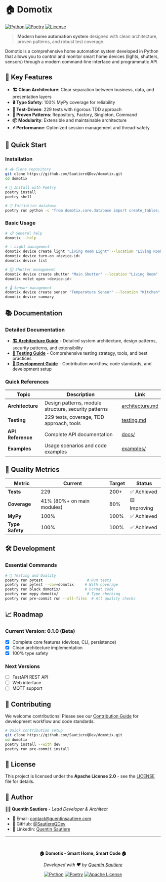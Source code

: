 # 🏠 Domotix

[![Python](https://img.shields.io/badge/Python-3.12+-blue.svg)](https://www.python.org/downloads/)
[![Poetry](https://img.shields.io/badge/Poetry-2.1.3-blue.svg)](https://python-poetry.org/)
[![License](https://img.shields.io/badge/License-Apache%202.0-blue.svg)](https://opensource.org/licenses/Apache-2.0)

> **Modern home automation system** designed with clean architecture, proven patterns, and robust test coverage.

Domotix is a comprehensive home automation system developed in Python that allows you to control and monitor smart home devices (lights, shutters, sensors) through a modern command-line interface and programmatic API.

## 🎯 Key Features

- **🏗️ Clean Architecture**: Clear separation between business, data, and presentation layers
- **🔒 Type Safety**: 100% MyPy coverage for reliability
- **🧪 Test-Driven**: 229 tests with rigorous TDD approach
- **🔄 Proven Patterns**: Repository, Factory, Singleton, Command
- **📦 Modularity**: Extensible and maintainable architecture
- **⚡ Performance**: Optimized session management and thread-safety

## 🚀 Quick Start

### Installation

```bash
# 📥 Clone repository
git clone https://github.com/SautiereQDev/domotix.git
cd domotix

# 🔧 Install with Poetry
poetry install
poetry shell

# 🗄️ Initialize database
poetry run python -c "from domotix.core.database import create_tables; create_tables()"
```

### Basic Usage

```bash
# 📋 General help
domotix --help

# 💡 Light management
domotix device create light "Living Room Light" --location "Living Room"
domotix device turn-on <device-id>
domotix device list

# 🪟 Shutter management
domotix device create shutter "Main Shutter" --location "Living Room"
domotix volet open <device-id>

# 🌡️ Sensor management
domotix device create sensor "Temperature Sensor" --location "Kitchen"
domotix device summary
```

## 📚 Documentation

### Detailed Documentation

- **[🏗️ Architecture Guide](architecture.md)** - Detailed system architecture, design patterns, security patterns, and extensibility
- **[🧪 Testing Guide](testing.md)** - Comprehensive testing strategy, tools, and best practices
- **[🔧 Development Guide](CONTRIBUTING.md)** - Contribution workflow, code standards, and development setup

### Quick References

| Topic | Description | Link |
|-------|-------------|------|
| **Architecture** | Design patterns, module structure, security patterns | [architecture.md](architecture.md) |
| **Testing** | 229 tests, coverage, TDD approach, tools | [testing.md](testing.md) |
| **API Reference** | Complete API documentation | [docs/](docs/) |
| **Examples** | Usage scenarios and code examples | [examples/](examples/) |

## 🧪 Quality Metrics

| Metric | Current | Target | Status |
|--------|---------|--------|---------|
| **Tests** | 229 | 200+ | ✅  Achieved |
| **Coverage** | 41% (80%+ on main modules) | 80% | 🟨 Improving |
| **MyPy** | 100% | 100% | ✅ Achieved |
| **Type Safety** | 100% | 100% | ✅ Achieved |

## 🛠️ Development

### Essential Commands

```bash
# 🧪 Testing and Quality
poetry run pytest                    # Run tests
poetry run pytest --cov=domotix     # With coverage
poetry run black domotix/           # Format code
poetry run mypy domotix/             # Type checking
poetry run pre-commit run --all-files  # All quality checks
```

## 📈 Roadmap

### Current Version: 0.1.0 (Beta)
- [X] Complete core features (devices, CLI, persistence)
- [X] Clean architecture implementation
- [X] 100% type safety

### Next Versions
- [ ] FastAPI REST API
- [ ] Web interface
- [ ] MQTT support

## 🤝 Contributing

We welcome contributions! Please see our [Contribution Guide](CONTRIBUTING.md) for development workflow and code standards.

```bash
# Quick contribution setup
git clone https://github.com/SautiereQDev/domotix.git
cd domotix
poetry install --with dev
poetry run pre-commit install
```

## 📄 License

This project is licensed under the **Apache License 2.0** - see the [LICENSE](LICENSE) file for details.

## 👤 Author

**🧑‍💻 Quentin Sautiere** - *Lead Developer & Architect*
- 📧 Email: [contact@quentinsautiere.com](mailto:contact@quentinsautiere.com)
- 🐙 GitHub: [@SautiereQDev](https://github.com/SautiereQDev)
- 💼 LinkedIn: [Quentin Sautiere](https://linkedin.com/in/quentin-sautiere)

---

<div align="center">
<br/>

**🏠 Domotix - Smart Home, Smart Code 🏠**

*Developed with ❤️ by [Quentin Sautiere](https://github.com/SautiereQDev)*

[![Python](https://img.shields.io/badge/Made%20with-Python-blue.svg)](https://python.org)
[![Poetry](https://img.shields.io/badge/Managed%20with-Poetry-blue.svg)](https://python-poetry.org)
[![Apache License](https://img.shields.io/badge/License-Apache%202.0-green.svg)](LICENSE)

</div>
